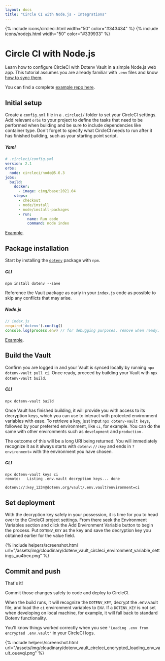 ```yaml
---
layout: docs
title: "Circle CI with Node.js - Integrations"
---
```


{% include icons/circleci.html width="50" color="#343434" %}
{% include icons/nodejs.html width="50" color="#339933" %}

# __Circle CI with Node.js__

Learn how to configure CircleCI with Dotenv Vault in a simple Node.js web app. This tutorial assumes you are already familiar with `.env` files and know [how to sync them](/docs/tutorials/sync).

You can find a complete [example repo here](https://github.com/dotenv-org/integration-example-circleci-nodejs).

## Initial setup
Create a `config.yml` file in a `.circleci/` folder to set your CircleCI settings. Add relevant `orbs` to your project to define the tasks that need to be performed when building and be sure to include dependencies like container type. Don't forget to specify what CircleCI needs to run after it has finished building, such as your starting point script.

##### Yaml

```yml
# .circleci/config.yml
version: 2.1
orbs:
  node: circleci/node@5.0.3
jobs:
  build:
    docker:
      - image: cimg/base:2021.04
    steps:
      - checkout
      - node/install
      - node/install-packages
      - run:
          name: Run code
          command: node index
```
[Example](https://github.com/dotenv-org/integration-example-circleci-nodejs/blob/main/.circleci/config.yml).

## Package installation
Start by installing the [`dotenv`](https://github.com/motdotla/dotenv) package with `npm`.


##### CLI
```shell
npm install dotenv --save
```

Reference the Vault package as early in your `index.js` code as possible to skip any conflicts that may arise.

##### Node.js

```js
// index.js
require('dotenv').config()
console.log(process.env) // for debugging purposes. remove when ready.
```
[Example](https://github.com/dotenv-org/integration-example-circleci-nodejs/blob/main/index.js).

## Build the Vault
Confirm you are logged in and your Vault is synced locally by running `npx dotenv-vault pull ci`. Once ready, proceed by building your Vault with `npx dotenv-vault build`.

##### CLI

```shell
npx dotenv-vault build
```

Once Vault has finished building, it will provide you with access to its decryption keys, which you can use to interact with protected environment variables with ease. To retrieve a key, just input `npx dotenv-vault keys`, followed by your preferred environment, like `ci`, for example. You can do the same with other environments such as `development` and `production.`

The outcome of this will be a long URI being returned. You will immediately recognize it as it always starts with `dotenv://:key` and ends in `?environment=` with the environment you have chosen.

##### CLI  

```shell
npx dotenv-vault keys ci
remote:   Listing .env.vault decryption keys... done

dotenv://:key_1234@dotenv.org/vault/.env.vault?environment=ci
```

## Set deployment

With the decryption key safely in your possession, it is time for you to head over to the CircleCI project settings. From there seek the Environment Variables section and click the Add Environment Variable button to begin the process. Put `DOTENV_KEY` as the key and save the decryption key you obtained earlier for the value field.

{% include helpers/screenshot.html url="/assets/img/cloudinary/dotenv_vault_circleci_environment_variable_settings_uu4bex.png" %}

## Commit and push

That's it!

Commit those changes safely to code and deploy to CircleCI.

When the build runs, it will recognize the `DOTENV_KEY`, decrypt the .env.vault file, and load the `ci` environment variables to `ENV`. If a `DOTENV_KEY` is not set when developing on local machine, for example, it will fall back to standard Dotenv functionality.

You'll know things worked correctly when you see `'Loading .env from encrypted .env.vault'` in your CircleCI logs.

{% include helpers/screenshot.html url="/assets/img/cloudinary/dotenv_vault_circleci_encrypted_loading_env_vault_ouevqi.png" %}
